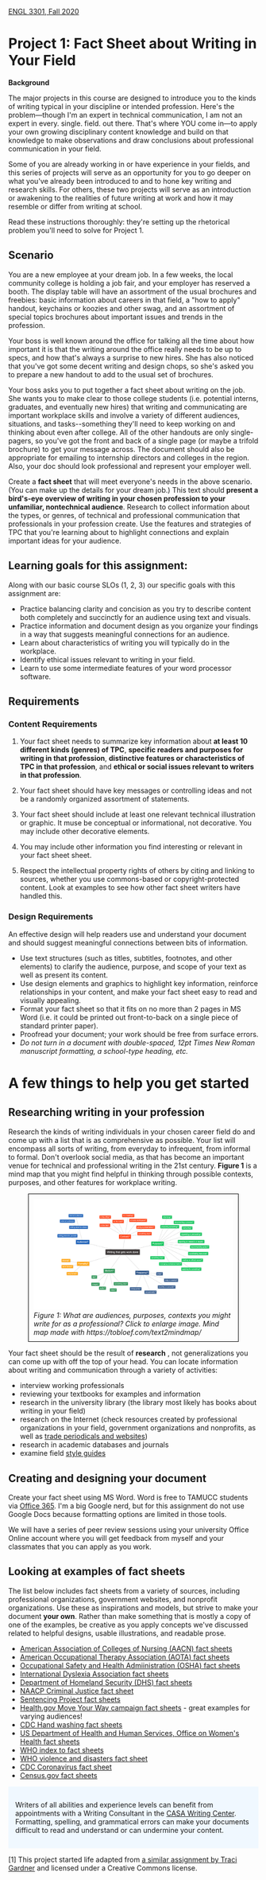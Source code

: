[ENGL 3301, Fall 2020](index.html)

# Project 1: Fact Sheet about Writing in Your Field

**Background**

The major projects in this course are designed to introduce you to the kinds of writing typical in your discipline or intended profession. Here's the problem&mdash;though I'm an expert in technical communication, I am not an expert in every. single. field. out there. That's where YOU come in&mdash;to apply your own growing disciplinary content knowledge and build on that knowledge to make observations and draw conclusions about professional communication in your field.

Some of you are already working in or have experience in your fields, and this series of projects will serve as an opportunity for you to go deeper on what you've already been introduced to and to hone key writing and research skills. For others, these two projects will serve as an introduction or awakening to the realities of future writing at work and how it may resemble or differ from writing at school.

Read these instructions thoroughly: they're setting up the rhetorical problem you'll need to solve for Project 1.

## Scenario

You are a new employee at your dream job. In a few weeks, the local community college is holding a job fair, and your employer has reserved a booth. The display table will have an assortment of the usual brochures and freebies: basic information about careers in that field, a "how to apply" handout, keychains or koozies and other swag, and an assortment of special topics brochures about important issues and trends in the profession.

Your boss is well known around the office for talking all the time about how important it is that the writing around the office really needs to be up to specs, and how that's always a surprise to new hires. She has also noticed that you've got some decent writing and design chops, so she's asked you to prepare a new handout to add to the usual set of brochures.

Your boss asks you to put together a fact sheet about writing on the job. She wants you to make clear to those college students (i.e. potential interns, graduates, and eventually new hires) that writing and communicating are important workplace skills and involve a variety of different audiences, situations, and tasks--something they'll need to keep working on and thinking about even after college. All of the other handouts are only single-pagers, so you've got the front and back of a single page (or maybe a trifold brochure) to get your message across. The document should also be appropriate for emailing to internship directors and colleges in the region. Also, your doc should look professional and represent your employer well.

Create a **fact sheet** that will meet everyone's needs in the above scenario. (You can make up the details for your dream job.) This text should **present a bird's-eye overview of writing in your chosen profession to your unfamiliar, nontechnical audience**. Research to collect information about the types, or genres, of technical and professional communication that professionals in your profession create. Use the features and strategies of TPC that you're learning about to highlight connections and explain important ideas for your audience.

## Learning goals for this assignment:

Along with our basic course SLOs (1, 2, 3) our specific goals with this assignment are:

- Practice balancing clarity and concision as you try to describe content both completely and succinctly for an audience using text and visuals.
- Practice information and document design as you organize your findings in a way that suggests meaningful connections for an audience.
- Learn about characteristics of writing you will typically do in the workplace.
- Identify ethical issues relevant to writing in your field.
- Learn to use some intermediate features of your word processor software.

## Requirements

### Content Requirements

1. Your fact sheet needs to summarize key information about **at least 10 different kinds (genres) of TPC**, **specific readers and purposes for writing in that profession**, **distinctive features or characteristics of TPC in that profession**, and **ethical or social issues relevant to writers in that profession**.

2. Your fact sheet should have key messages or controlling ideas and not be a randomly organized assortment of statements.

2. Your fact sheet should include at least one relevant technical illustration or graphic. It muse be conceptual or informational, not decorative. You may include other decorative elements.

3. You may include other information you find interesting or relevant in your fact sheet sheet.

4. Respect the intellectual property rights of others by citing and linking to sources, whether you use commons-based or copyright-protected content. Look at examples to see how other fact sheet writers have handled this.

### Design Requirements

An effective design will help readers use and understand your document and should suggest meaningful connections between bits of information.

- Use text structures (such as titles, subtitles, footnotes, and other elements) to clarify the audience, purpose, and scope of your text as well as present its content.
- Use design elements and graphics to highlight key information, reinforce relationships in your content, and make your fact sheet easy to read and visually appealing.
- Format your fact sheet so that it fits on no more than 2 pages in MS Word (i.e. it could be printed out front-to-back on a single piece of standard printer paper).
- Proofread your document; your work should be free from surface errors.
- *Do not turn in a document with double-spaced, 12pt Times New Roman manuscript formatting, a school-type heading, etc.*

# A few things to help you get started

## Researching writing in your profession

Research the kinds of writing individuals in your chosen career field do and come up with a list that is as comprehensive as possible. Your list will encompass all sorts of writing, from everyday to infrequent, from informal to formal. Don&#39;t overlook social media, as that has become an important venue for technical and professional writing in the 21st century. **Figure 1** is a mind map that you might find helpful in thinking through possible contexts, purposes, and other features for workplace writing.

<figure style="border:1px black solid; padding: 2%;">
<a href="https://cdmandrews.github.io/3301/weekly/media/writing-work.png"><img src="weekly/media/writing-work.png" alt="Mind map about writing that gets work done, with branches including audience, purpose, context, formality, medium, and frequency."/></a>
<figcaption><i>Figure 1: What are audiences, purposes, contexts you might write for as a professional? Click to enlarge image. Mind map made with https://tobloef.com/text2mindmap/</i></figcaption>
</figure>
<p></p>

Your fact sheet should be the result of **research** , not generalizations you can come up with off the top of your head. You can locate information about writing and communication through a variety of activities:

- interview working professionals
- reviewing your textbooks for examples and information
- research in the university library (the library most likely has books about writing in your field)
- research on the Internet (check resources created by professional organizations in your field, government organizations and nonprofits, as well as [trade periodicals and websites](https://youtu.be/ODk6My5y1WA))
- research in academic databases and journals
- examine field [style guides](https://en.wikipedia.org/wiki/Style_guide)

## Creating and designing your document

Create your fact sheet using MS Word. Word is free to TAMUCC students via [Office 365](http://it.tamucc.edu/Office365/Office365.html). I'm a big Google nerd, but for this assignment do not use Google Docs because formatting options are limited in those tools.

We will have a series of peer review sessions using your university Office Online account where you will get feedback from myself and your classmates that you can apply as you work.

## Looking at examples of fact sheets

The list below includes fact sheets from a variety of sources, including professional organizations, government websites, and nonprofit organizations. Use these as inspirations and models, but strive to make your document **your own**. Rather than make something that is mostly a copy of one of the examples, be creative as you apply concepts we've discussed related to helpful designs, usable illustrations, and readable prose.

 - [American Association of Colleges of Nursing (AACN) fact sheets](https://www.aacnnursing.org/News-Information/Fact-Sheets)
 - [American Occupational Therapy Association (AOTA) fact sheets](https://www.aota.org/About-Occupational-Therapy/Professionals/Master-List.aspx)
 - [Occupational Safety and Health Admiinistration (OSHA) fact sheets](https://www.osha.gov/pls/publications/publication.AthruZ?pType=Types&pID=2)
 - [International Dyslexia Association fact sheets](https://dyslexiaida.org/fact-sheets/)
 - [Department of Homeland Security (DHS) fact sheets](https://www.dhs.gov/news-releases/fact-sheets)
 - [NAACP Criminal Justice fact sheet](https://www.naacp.org/criminal-justice-fact-sheet/)
 - [Sentencing Project fact sheets](https://www.sentencingproject.org/criminal-justice-facts/)
 - [Health.gov Move Your Way campaign fact sheets](https://health.gov/our-work/physical-activity/move-your-way-campaign#factsheets) - great examples for varying audiences!
 - [CDC Hand washing fact sheets](https://www.cdc.gov/handwashing/fact-sheets.html)
 - [US Department of Health and Human Services, Office on Women's Health fact sheets](https://www.womenshealth.gov/patient-materials/resource/fact-sheets)
 - [WHO index to fact sheets](https://www.who.int/news-room/fact-sheets)
 - [WHO violence and disasters fact sheet](https://www.who.int/violence_injury_prevention/publications/violence/violence_disasters.pdf?ua=1)
 - [CDC Coronavirus fact sheet](https://www.cdc.gov/coronavirus/2019-ncov/downloads/2019-ncov-factsheet.pdf)
 - [Census.gov fact sheets](https://www.census.gov/library/fact-sheets.html)

<div style="background-color: aliceblue; padding: 1em;">
<p>Writers of all abilities and experience levels can benefit from appointments with a Writing Consultant in the <a href="http://casa.tamucc.edu/wc.php" >CASA Writing Center</a>. Formatting, spelling, and grammatical errors can make your documents difficult to read and understand or can undermine your content.</p>
</div>

[1] This project started life adapted from [a similar assignment by Traci Gardner](http://3764s16.tracigardner.com/assignments/project-2-analysis-of-writing-in-your-field-2/) and licensed under a Creative Commons license.
